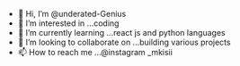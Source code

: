 - 👋 Hi, I’m @underated-Genius
- 👀 I’m interested in ...coding 
- 🌱 I’m currently learning ...react js and python languages
- 💞️ I’m looking to collaborate on ...building various projects
- 📫 How to reach me ...@instagram _mkisii

<!---
underated-Genius/underated-Genius is a ✨ special ✨ repository because its `README.md` (this file) appears on your GitHub profile.
You can click the Preview link to take a look at your changes.
--->
